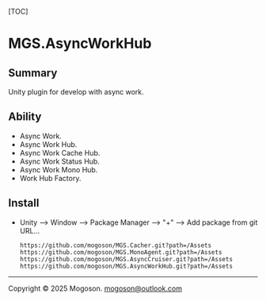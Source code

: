 [TOC]

# MGS.AsyncWorkHub

## Summary

Unity plugin for develop with async work.

## Ability

- Async Work.
- Async Work Hub.
- Async Work Cache Hub.
- Async Work Status Hub.
- Async Work Mono Hub.
- Work Hub Factory.

## Install

- Unity --> Window --> Package Manager --> "+" --> Add package from git URL...

  ```text
  https://github.com/mogoson/MGS.Cacher.git?path=/Assets
  https://github.com/mogoson/MGS.MonoAgent.git?path=/Assets
  https://github.com/mogoson/MGS.AsyncCruiser.git?path=/Assets
  https://github.com/mogoson/MGS.AsyncWorkHub.git?path=/Assets
  ```
---

Copyright © 2025 Mogoson.	mogoson@outlook.com

